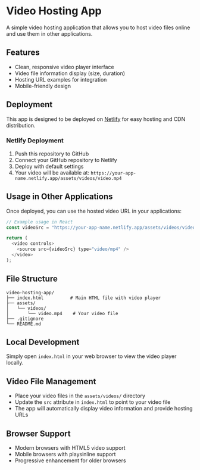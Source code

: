 # Video Hosting App

A simple video hosting application that allows you to host video files online and use them in other applications.

## Features

- Clean, responsive video player interface
- Video file information display (size, duration)
- Hosting URL examples for integration
- Mobile-friendly design

## Deployment

This app is designed to be deployed on [Netlify](https://netlify.com) for easy hosting and CDN distribution.

### Netlify Deployment

1. Push this repository to GitHub
2. Connect your GitHub repository to Netlify
3. Deploy with default settings
4. Your video will be available at: `https://your-app-name.netlify.app/assets/videos/video.mp4`

## Usage in Other Applications

Once deployed, you can use the hosted video URL in your applications:

```javascript
// Example usage in React
const videoSrc = "https://your-app-name.netlify.app/assets/videos/video.mp4";

return (
  <video controls>
    <source src={videoSrc} type="video/mp4" />
  </video>
);
```

## File Structure

```
video-hosting-app/
├── index.html          # Main HTML file with video player
├── assets/
│   └── videos/
│       └── video.mp4    # Your video file
├── .gitignore
└── README.md
```

## Local Development

Simply open `index.html` in your web browser to view the video player locally.

## Video File Management

- Place your video files in the `assets/videos/` directory
- Update the `src` attribute in `index.html` to point to your video file
- The app will automatically display video information and provide hosting URLs

## Browser Support

- Modern browsers with HTML5 video support
- Mobile browsers with playsinline support
- Progressive enhancement for older browsers 